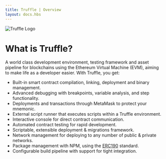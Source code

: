 ```yaml
---
title: Truffle | Overview
layout: docs.hbs
---
```


<div class="text-center">
  <img style="max-width: 160px;" src="/img/truffle-logo-dark.svg" alt="Truffle Logo" />
</div>

# What is Truffle?

A world class development environment, testing framework and asset pipeline for blockchains using the Ethereum Virtual Machine (EVM), aiming to make life as a developer easier. With Truffle, you get:

* Built-in smart contract compilation, linking, deployment and binary management.
* Advanced debugging with breakpoints, variable analysis, and step functionality.
* Deployments and transactions through MetaMask to protect your mnemonic.
* External script runner that executes scripts within a Truffle environment.
* Interactive console for direct contract communication.
* Automated contract testing for rapid development.
* Scriptable, extensible deployment & migrations framework.
* Network management for deploying to any number of public & private networks.
* Package management with NPM, using the [ERC190](https://github.com/ethereum/EIPs/issues/190) standard.
* Configurable build pipeline with support for tight integration.

<script async defer src="https://buttons.github.io/buttons.js"></script>